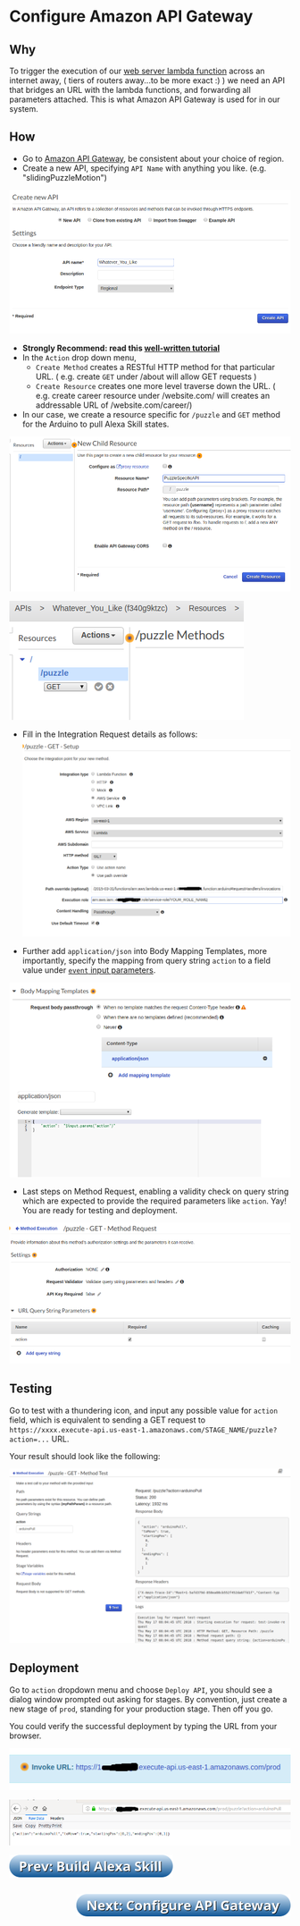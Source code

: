 # Configure Amazon API Gateway

## Why
To trigger the execution of our [web server lambda function](./2-webserver-lambda-function.md) across an internet away, ( tiers of routers away...to be more exact :) ) we need an API that bridges an URL with the lambda functions, and forwarding all parameters attached. This is what Amazon API Gateway is used for in our system.

## How
-  Go to [Amazon API Gateway](https://console.aws.amazon.com/apigateway/home?region=us-east-1#/welcome), be consistent about your choice of region.
- Create a new API, specifying `API Name` with anything you like. (e.g. "slidingPuzzleMotion")

![1](./assets/3_1.png)

- **Strongly Recommend: read this [well-written tutorial](https://docs.aws.amazon.com/apigateway/latest/developerguide/integrating-api-with-aws-services-lambda.html)**
- In the `Action` drop down menu,
  - `Create Method` creates a RESTful HTTP method for that particular URL. ( e.g. create `GET` under /about will allow GET requests )
  - `Create Resource` creates one more level traverse down the URL. ( e.g. create career resource under /website.com/ will creates an addressable URL of /website.com/career/)
- In our case, we create a resource specific for `/puzzle` and `GET` method for the Arduino to pull Alexa Skill states.

![3](./assets/3_3.png)

![4](./assets/3_4.png)

- Fill in the Integration Request details as follows:
![5](./assets/3_5.png)

- Further add `application/json` into Body Mapping Templates, more importantly, specify the mapping from query string `action` to a field value under [`event` input parameters](https://github.com/AlexXiong97/alexa-skill-with-arduino-webclient/blob/master/src/arduinoRequestHandlers/lambda/index.js#L24).

![7](./assets/3_7.png)

- Last steps on Method Request, enabling a validity check on query string which are expected to provide the required parameters like `action`. Yay! You are ready for testing and deployment.

![6](./assets/3_6.png)

## Testing
Go to test with a thundering icon, and input any possible value for `action` field, which is equivalent to sending a GET request to `https://xxxx.execute-api.us-east-1.amazonaws.com/STAGE_NAME/puzzle?action=...` URL.

Your result should look like the following:

![8](./assets/3_8.png)

## Deployment
Go to `action` dropdown menu and choose `Deploy API`, you should see a dialog window prompted out asking for stages. By convention, just create a new stage of `prod`, standing for your production stage. Then off you go.

You could verify the successful deployment by typing the URL from your browser.

![9](./assets/3_9.png)

![10](./assets/3_10.png)

<a href="./2-webserver-lambda-function.md"><img src="./assets/prev_2.png" style="float:left; margin-bottom: 30px;"></img></a>
<a href="./4-invoking-another-lambda.md"><img src="./assets/next_2.png" style="float:right;"></img></a>

